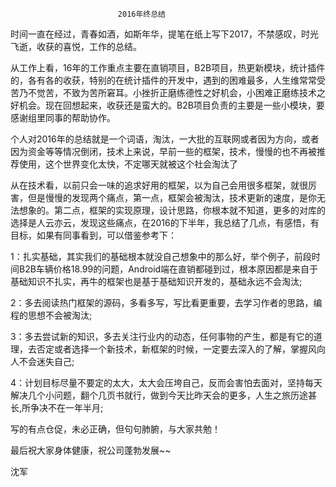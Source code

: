 
  							2016年终总结

时间一直在经过，青春如酒，如斯年华，提笔在纸上写下2017，不禁感叹，时光飞逝，收获的喜悦，工作的总结。		

从工作上看，16年的工作重点主要在直销项目，B2B项目，热更新模块，统计插件的，各有各的收获，特别的在统计插件的开发中，遇到的困难最多，人生维常常受苦乃不觉苦，不致为苦所窘耳。小挫折正磨练德性之好机会，小困难正磨练技术之好机会。现在回想起来，收获还是蛮大的。B2B项目负责的主要是一些小模块，要感谢组里同事的帮助协作。


个人对2016年的总结就是一个词语，淘汰，一大批的互联网或者因为方向，或者因为资金等等情况倒闭，技术上来说，早前一些的框架，技术，慢慢的也不再被推荐使用，这个世界变化太快，不定哪天就被这个社会淘汰了
 
从在技术看，以前只会一味的追求好用的框架，以为自己会用很多框架，就很厉害，但是慢慢的发现两个痛点，第一点，框架会被淘汰，技术更新的速度，是你无法想象的。第二点，框架的实现原理，设计思路，你根本就不知道，更多的对库的选择是人云亦云，发现这些痛点，在2016的下半年，我总结了几点，有感悟，有目标，如果有同事看到，可以借鉴参考下：

  1：扎实基础，其实我们的基础根本就没自己想象中的那么好，举个例子，前段时间B2B车辆价格18.99的问题，Android端在直销都碰到过，根本原因都是来自于基础知识不扎实，再牛的框架也是基于基础知识开发的，基础永远不会淘汰;

  2：多去阅读热门框架的源码，多看多写，写比看更重要，去学习作者的思路，编程的思想不会被淘汰;

  3：多去尝试新的知识，多去关注行业内的动态，任何事物的产生，都是有它的道理，去否定或者选择一个新技术，新框架的时候，一定要去深入的了解，掌握风向人不会迷失自己;

  4：计划目标尽量不要定的太大，太大会压垮自己，反而会害怕去面对，坚持每天解决几个小问题，翻个几页书就行，做到今天比昨天会的更多，人生之旅历途甚长,所争决不在一年半月;


写的有点仓促，未必正确，但句句肺腑，与大家共勉！

最后祝大家身体健康，祝公司蓬勃发展~~


  沈军
